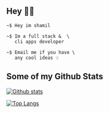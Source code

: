 ## Hey 👋🏼


```
~$ Hey im shamil 
 
~$ Im a full stack &  \
   cli apps developer

~$ Email me if you have \
   any cool ideas 💡
```






## Some of my Github Stats

[![Github stats](https://github-readme-stats.vercel.app/api?username=im-shamil&show_icons=true&include_all_commits=true)](https://github.com/im-shamil/github-readme-stats)

[![Top Langs](https://github-readme-stats.vercel.app/api/top-langs/?username=im-shamil&layout=compact)](https://github.com/im-shamil/github-readme-stats)
